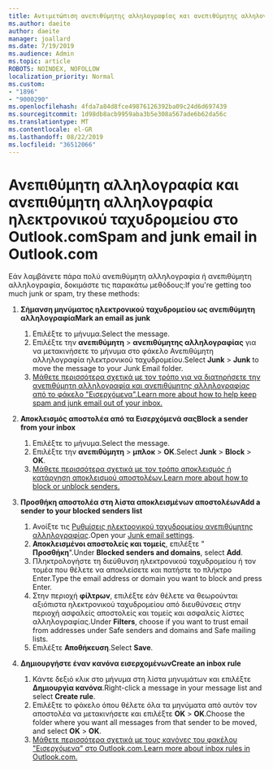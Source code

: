 ```yaml
---
title: Αντιμετώπιση ανεπιθύμητης αλληλογραφίας και ανεπιθύμητης αλληλογραφίας στο Outlook.com
ms.author: daeite
author: daeite
manager: joallard
ms.date: 7/19/2019
ms.audience: Admin
ms.topic: article
ROBOTS: NOINDEX, NOFOLLOW
localization_priority: Normal
ms.custom:
- "1896"
- "9000290"
ms.openlocfilehash: 4fda7a84d8fce49876126392ba09c24d6d697439
ms.sourcegitcommit: 1d98db8acb9959aba3b5e308a567ade6b62da56c
ms.translationtype: MT
ms.contentlocale: el-GR
ms.lasthandoff: 08/22/2019
ms.locfileid: "36512066"
---
```

# <a name="spam-and-junk-email-in-outlookcom"></a><span data-ttu-id="6f83e-102">Ανεπιθύμητη αλληλογραφία και ανεπιθύμητη αλληλογραφία ηλεκτρονικού ταχυδρομείου στο Outlook.com</span><span class="sxs-lookup"><span data-stu-id="6f83e-102">Spam and junk email in Outlook.com</span></span>

<span data-ttu-id="6f83e-103">Εάν λαμβάνετε πάρα πολύ ανεπιθύμητη αλληλογραφία ή ανεπιθύμητη αλληλογραφία, δοκιμάστε τις παρακάτω μεθόδους:</span><span class="sxs-lookup"><span data-stu-id="6f83e-103">If you're getting too much junk or spam, try these methods:</span></span>

1. <span data-ttu-id="6f83e-104">**Σήμανση μηνύματος ηλεκτρονικού ταχυδρομείου ως ανεπιθύμητη αλληλογραφία**</span><span class="sxs-lookup"><span data-stu-id="6f83e-104">**Mark an email as junk**</span></span>
    1. <span data-ttu-id="6f83e-105">Επιλέξτε το μήνυμα.</span><span class="sxs-lookup"><span data-stu-id="6f83e-105">Select the message.</span></span>
    1. <span data-ttu-id="6f83e-106">Επιλέξτε την **ανεπιθύμητη** > **ανεπιθύμητης αλληλογραφίας** για να μετακινήσετε το μήνυμα στο φάκελο Ανεπιθύμητη αλληλογραφία ηλεκτρονικού ταχυδρομείου.</span><span class="sxs-lookup"><span data-stu-id="6f83e-106">Select **Junk** > **Junk** to move the message to your Junk Email folder.</span></span>
    1. [<span data-ttu-id="6f83e-107">Μάθετε περισσότερα σχετικά με τον τρόπο για να διατηρήσετε την ανεπιθύμητη αλληλογραφία και ανεπιθύμητης αλληλογραφίας από το φάκελο "Εισερχόμενα".</span><span class="sxs-lookup"><span data-stu-id="6f83e-107">Learn more about how to help keep spam and junk email out of your inbox.</span></span>](https://support.office.com/article/a3ece97b-82f8-4a5e-9ac3-e92fa6427ae4?wt.mc_id=Office_Outlook_com_Alchemy)

1. <span data-ttu-id="6f83e-108">**Αποκλεισμός αποστολέα από τα Εισερχόμενά σας**</span><span class="sxs-lookup"><span data-stu-id="6f83e-108">**Block a sender from your inbox**</span></span>
    1. <span data-ttu-id="6f83e-109">Επιλέξτε το μήνυμα.</span><span class="sxs-lookup"><span data-stu-id="6f83e-109">Select the message.</span></span>
    1. <span data-ttu-id="6f83e-110">Επιλέξτε την **ανεπιθύμητη** > **μπλοκ** > **OK**.</span><span class="sxs-lookup"><span data-stu-id="6f83e-110">Select **Junk** > **Block** > **OK**.</span></span>
    1. [<span data-ttu-id="6f83e-111">Μάθετε περισσότερα σχετικά με τον τρόπο αποκλεισμός ή κατάργηση αποκλεισμού αποστολέων.</span><span class="sxs-lookup"><span data-stu-id="6f83e-111">Learn more about how to block or unblock senders.</span></span>](https://support.office.com/article/afba1c94-77bb-4f50-8b85-057cf52f4d5e?wt.mc_id=Office_Outlook_com_Alchemy)

1. <span data-ttu-id="6f83e-112">**Προσθήκη αποστολέα στη λίστα αποκλεισμένων αποστολέων**</span><span class="sxs-lookup"><span data-stu-id="6f83e-112">**Add a sender to your blocked senders list**</span></span>
    1. <span data-ttu-id="6f83e-113">Ανοίξτε τις [Ρυθμίσεις ηλεκτρονικού ταχυδρομείου ανεπιθύμητης αλληλογραφίας](https://outlook.live.com/mail/options/mail/junkEmail/blockedSendersAndDomainsV2).</span><span class="sxs-lookup"><span data-stu-id="6f83e-113">Open your [Junk email settings](https://outlook.live.com/mail/options/mail/junkEmail/blockedSendersAndDomainsV2).</span></span>
    1. <span data-ttu-id="6f83e-114">**Αποκλεισμένοι αποστολείς και τομείς**, επιλέξτε " **Προσθήκη**".</span><span class="sxs-lookup"><span data-stu-id="6f83e-114">Under **Blocked senders and domains**, select **Add**.</span></span>
    1. <span data-ttu-id="6f83e-115">Πληκτρολογήστε τη διεύθυνση ηλεκτρονικού ταχυδρομείου ή τον τομέα που θέλετε να αποκλείσετε και πατήστε το πλήκτρο Enter.</span><span class="sxs-lookup"><span data-stu-id="6f83e-115">Type the email address or domain you want to block and press Enter.</span></span>
    1. <span data-ttu-id="6f83e-116">Στην περιοχή **φίλτρων**, επιλέξτε εάν θέλετε να θεωρούνται αξιόπιστα ηλεκτρονικού ταχυδρομείου από διευθύνσεις στην περιοχή ασφαλείς αποστολείς και τομείς και ασφαλείς λίστες αλληλογραφίας.</span><span class="sxs-lookup"><span data-stu-id="6f83e-116">Under **Filters**, choose if you want to trust email from addresses under Safe senders and domains and Safe mailing lists.</span></span>
    1. <span data-ttu-id="6f83e-117">Επιλέξτε **Αποθήκευση**.</span><span class="sxs-lookup"><span data-stu-id="6f83e-117">Select **Save**.</span></span>

1. <span data-ttu-id="6f83e-118">**Δημιουργήστε έναν κανόνα εισερχομένων**</span><span class="sxs-lookup"><span data-stu-id="6f83e-118">**Create an inbox rule**</span></span>
    1. <span data-ttu-id="6f83e-119">Κάντε δεξιό κλικ στο μήνυμα στη λίστα μηνυμάτων και επιλέξτε **Δημιουργία κανόνα**.</span><span class="sxs-lookup"><span data-stu-id="6f83e-119">Right-click a message in your message list and select **Create rule**.</span></span>
    1. <span data-ttu-id="6f83e-120">Επιλέξτε το φάκελο όπου θέλετε όλα τα μηνύματα από αυτόν τον αποστολέα να μετακινήσετε και επιλέξτε **OK** > **OK**.</span><span class="sxs-lookup"><span data-stu-id="6f83e-120">Choose the folder where you want all messages from that sender to be moved, and select **OK** > **OK**.</span></span>
    1. [<span data-ttu-id="6f83e-121">Μάθετε περισσότερα σχετικά με τους κανόνες του φακέλου "Εισερχόμενα" στο Outlook.com.</span><span class="sxs-lookup"><span data-stu-id="6f83e-121">Learn more about inbox rules in Outlook.com.</span></span>](https://support.office.com/article/4b094371-a5d7-49bd-8b1b-4e4896a7cc5d?wt.mc_id=Office_Outlook_com_Alchemy)